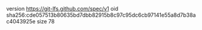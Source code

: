 version https://git-lfs.github.com/spec/v1
oid sha256:cde057513b80635bd7dbb82915b8c97c95dc6cb97141e55a8d7b38ac4043925e
size 78
